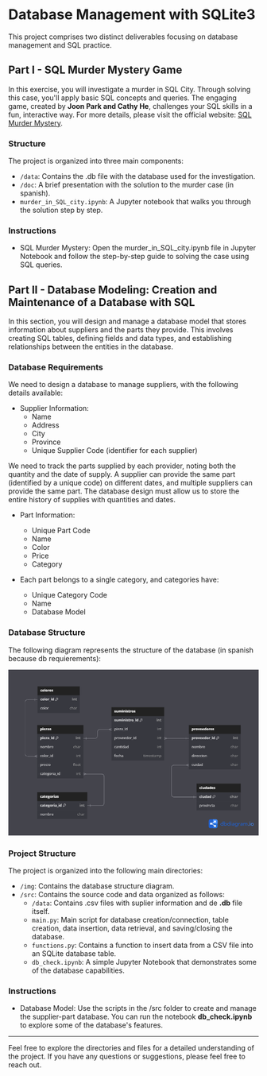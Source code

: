 # Database Management with SQLite3

This project comprises two distinct deliverables focusing on database management and SQL practice.

## Part I - SQL Murder Mystery Game

In this exercise, you will investigate a murder in SQL City. Through solving this case, you'll apply basic SQL concepts and queries. The engaging game, created by **Joon Park and Cathy He**, challenges your SQL skills in a fun, interactive way. For more details, please visit the official website: [SQL Murder Mystery](http://mystery.knightlab.com).

### Structure

The project is organized into three main components:

* `/data`: Contains the .db file with the database used for the investigation.
* `/doc`: A brief presentation with the solution to the murder case (in spanish).
* `murder_in_SQL_city.ipynb`: A Jupyter notebook that walks you through the solution step by step.

### Instructions

* SQL Murder Mystery: Open the murder_in_SQL_city.ipynb file in Jupyter Notebook and follow the step-by-step guide to solving the case using SQL queries.


## Part II - Database Modeling: Creation and Maintenance of a Database with SQL

In this section, you will design and manage a database model that stores information about suppliers and the parts they provide. This involves creating SQL tables, defining fields and data types, and establishing relationships between the entities in the database.

### Database Requirements

We need to design a database to manage suppliers, with the following details available:

* Supplier Information:
    * Name
    * Address
    * City
    * Province
    * Unique Supplier Code (identifier for each supplier)

We need to track the parts supplied by each provider, noting both the quantity and the date of supply. A supplier can provide the same part (identified by a unique code) on different dates, and multiple suppliers can provide the same part. The database design must allow us to store the entire history of supplies with quantities and dates.

* Part Information:
    * Unique Part Code
    * Name
    * Color
    * Price
    * Category

* Each part belongs to a single category, and categories have:
    * Unique Category Code
    * Name
    * Database Model

### Database Structure

The following diagram represents the structure of the database (in spanish because db requierements):

![db_structure](SQL_database_design/img/data_structure.png)

### Project Structure

The project is organized into the following main directories:

* `/img`: Contains the database structure diagram.
* `/src`: Contains the source code and data organized as follows:
    * `/data`: Contains .csv files with suplier information and de **.db** file itself.
    * `main.py`: Main script for database creation/connection, table creation, data insertion, data retrieval, and saving/closing the database.
    * `functions.py`: Contains a function to insert data from a CSV file into an SQLite database table.
    * `db_check.ipynb`: A simple Jupyter Notebook that demonstrates some of the database capabilities.

### Instructions

* Database Model: Use the scripts in the /src folder to create and manage the supplier-part database. You can run the notebook **db_check.ipynb** to explore some of the database's features.

---

Feel free to explore the directories and files for a detailed understanding of the project. If you have any questions or suggestions, please feel free to reach out.
